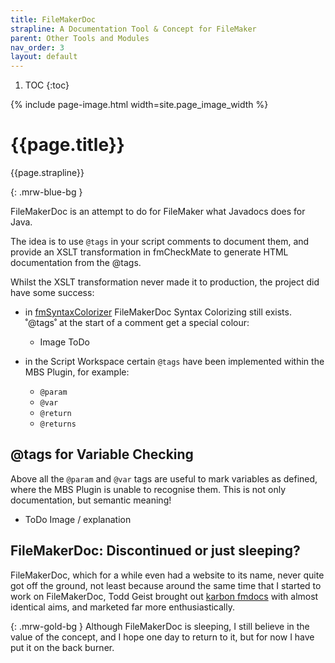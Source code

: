 ```yaml
---
title: FileMakerDoc
strapline: A Documentation Tool & Concept for FileMaker
parent: Other Tools and Modules
nav_order: 3
layout: default
---
```

1. TOC
{:toc}

{% include page-image.html width=site.page_image_width %}

# {{page.title}}

{{page.strapline}}

{: .mrw-blue-bg }

FileMakerDoc is an attempt to do for FileMaker what Javadocs does for Java.

The idea is to use `@tags` in your script comments to document them, and provide an XSLT transformation in fmCheckMate to generate HTML documentation from the @tags.

Whilst the XSLT transformation never made it to production, the project did have some success:

- in [fmSyntaxColorizer](fmsyntaxcolorizer.html) FileMakerDoc Syntax Colorizing still exists. ˚@tags˚ at the start of a comment get a special colour:

  - Image ToDo

- in the Script Workspace certain `@tags` have been implemented within the MBS Plugin, for example:

  - `@param`
  - `@var`
  - `@return`
  - `@returns`

## @tags for Variable Checking

Above all the `@param` and `@var` tags are useful to mark variables as defined, where the MBS Plugin is unable to recognise them. This is not only documentation, but semantic meaning!

- ToDo Image / explanation

## FileMakerDoc: Discontinued or just sleeping?

FileMakerDoc, which for a while even had a website to its name, never quite got off the ground, not least because around the same time that I started to work on FileMakerDoc, Todd Geist brought out [karbon fmdocs](https://github.com/karbonfm/fmdocs) with almost identical aims, and marketed far more enthusiastically.

{: .mrw-gold-bg }
Although FileMakerDoc is sleeping, I still believe in the value of the concept, and I hope one day to return to it, but for now I have put it on the back burner.
